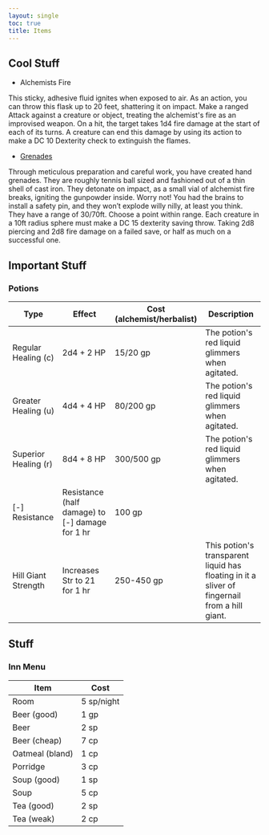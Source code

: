 ```yaml
---
layout: single
toc: true
title: Items
---
```


## Cool Stuff

- Alchemists Fire

This sticky, adhesive fluid ignites when exposed to air. As an action, you can throw this flask up to 20 feet, shattering it on impact. Make a ranged Attack against a creature or object, treating the alchemist's fire as an improvised weapon. On a hit, the target takes 1d4 fire damage at the start of each of its turns. A creature can end this damage by using its action to make a DC 10 Dexterity check to extinguish the flames.

- [Grenades](https://homebrewery.naturalcrit.com/share/1Lb_PMFBNfk9gcj-JkzzGdZFWENkYe8yqLJ0pmtrNckTY)

Through meticulous preparation and careful work, you have created hand grenades. They are roughly tennis ball sized and fashioned out of a thin shell of cast iron. They detonate on impact, as a small vial of alchemist fire breaks, igniting the gunpowder inside. Worry not! You had the brains to install a safety pin, and they won’t explode willy nilly, at least you think. They have a range of 30/70ft. Choose a point within range. Each creature in a 10ft radius sphere must make a DC 15 dexterity saving throw. Taking 2d8 piercing and 2d8 fire damage on a failed save, or half as much on a successful one.


## Important Stuff

### Potions

| Type | Effect | Cost (alchemist/herbalist) | Description |
| ---- | ------ | -------------------------- | ----------- |
| Regular Healing (c) | 2d4 + 2 HP | 15/20 gp | The potion's red liquid glimmers when agitated. |
| Greater Healing (u) | 4d4 + 4 HP | 80/200 gp | The potion's red liquid glimmers when agitated. |
| Superior Healing (r) | 8d4 + 8 HP | 300/500 gp | The potion's red liquid glimmers when agitated. |
| \[-\] Resistance | Resistance (half damage) to \[-\] damage for 1 hr | 100 gp | |
| Hill Giant Strength | Increases Str to 21 for 1 hr | 250-450 gp | This potion's transparent liquid has floating in it a sliver of fingernail from a hill giant. |

## Stuff

### Inn Menu

| Item | Cost |
| ---- | ---- |
| Room | 5 sp/night |
| Beer (good) | 1 gp |
| Beer | 2 sp |
| Beer (cheap) | 7 cp |
| Oatmeal (bland) | 1 cp |
| Porridge | 3 cp |
| Soup (good) | 1 sp |
| Soup | 5 cp |
| Tea (good) | 2 sp |
| Tea (weak) | 2 cp |